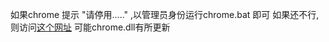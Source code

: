 如果chrome 提示 "请停用....." ,以管理员身份运行chrome.bat 即可
如果还不行, 则访问[这个网址](https://stackoverflow.com/questions/30287907/how-to-hack-chrome-dll-to-get-rid-of-the-disable-developer-mode-extensions-pop/30361260#30361260)
可能chrome.dll有所更新